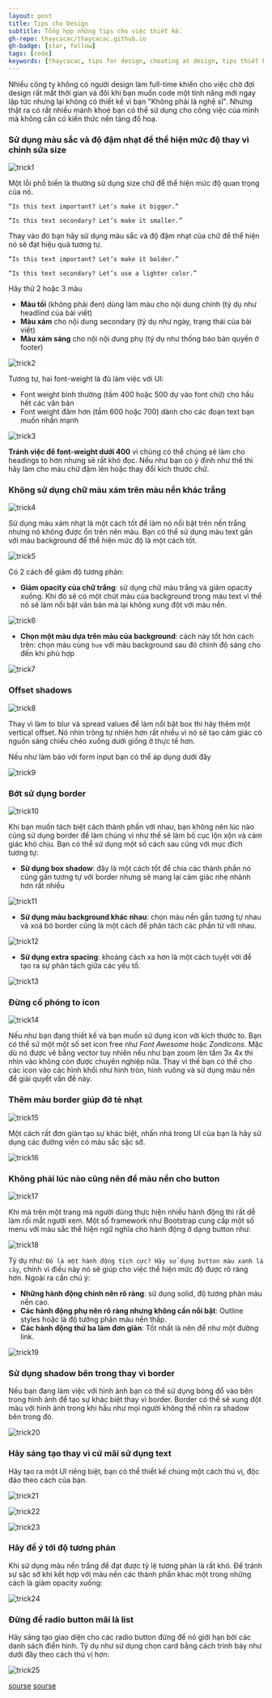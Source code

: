 ```yaml
---
layout: post
title: Tips cho Design
subtitle: Tổng hợp những tips cho việc thiết kế.
gh-repo: thaycacac/thaycacac.github.io
gh-badge: [star, follow]
tags: [code]
keywords: [thaycacac, tips for design, cheating at design, tips thiết kế web, tips thiet ke web, thủ thuật thiết kế web, thiet ke web, thiet ke, thiết kế, design]
---
```


Nhiều công ty không có người design làm full-time khiến cho việc chờ đợi design rất mất thời gian và đôi khi bạn muốn code một tính năng mới ngay lập tức nhưng lại không có thiết kế vì bạn "Không phải là nghệ sĩ". Nhưng thật ra có rất nhiều mánh khoé bạn có thể sử dụng cho công việc của mình mà không cần có kiến thức nền tảng đồ hoạ.

### Sử dụng màu sắc và độ đậm nhạt để thể hiện mức độ thay vì chỉnh sửa size
![trick1](https://i.imgur.com/e2k58Vc.png)

Một lỗi phổ biến là thường sử dụng size chữ để thể hiện mức độ quan trọng của nó. 

`“Is this text important? Let’s make it bigger.”`

`“Is this text secondary? Let’s make it smaller.”`

Thay vào đó bạn hãy sử dụng màu sắc và độ đậm nhạt của chữ để thể hiện nó sẽ đạt hiệu quả tương tự.

`“Is this text important? Let’s make it bolder.”`

`“Is this text secondary? Let’s use a lighter color.”`

Hãy thử 2 hoặc 3 màu
- **Màu tối** (không phải đen) dùng làm màu cho nội dung chính (tỷ dụ như headlind của bài viết)
- **Màu xám** cho nội dung secondary (tỷ dụ như ngày, trạng thái của bài viết)
- **Màu xám sáng** cho nội nội dung phụ (tỷ dụ như thống báo bản quyền ở footer)

![trick2](https://i.imgur.com/PBrJyj0.png)

Tương tự, hai font-weight là đủ làm việc với UI:
- Font weight bình thường (tầm 400 hoặc 500 dự vào font chữ) cho hầu hết các văn bản
- Font weight đâm hơn (tầm 600 hoặc 700) dành cho các đoạn text bạn muốn nhấn mạnh

![trick3](https://i.imgur.com/DC9qW34.png)

**Tránh việc để font-weight dưới 400** vì chúng có thể chúng sẽ làm cho headings to hơn nhưng sẽ rất khó đọc. Nếu như bạn có ý định như thế thì hãy làm cho màu chữ đậm lên hoặc thay đổi kích thước chữ.

### Không sử dụng chữ màu xám trên màu nền khác trắng

![trick4](https://i.imgur.com/1ur2DGs.png)

Sử dụng màu xám nhạt là một cách tốt để làm nó nổi bật trên nền trắng nhưng nó không được ổn trên nên màu. Bạn có thể sử dụng màu text gần với màu background để thể hiện mức độ là một cách tốt.

![trick5](https://i.imgur.com/dBtjVGo.png)

Có 2 cách để giảm độ tương phản: 

- **Giảm  opacity của chữ trắng**: sử dụng chữ màu trắng và giảm opacity xuống. Khi đó sẽ có một chút màu của background trong màu text vì thế nó sẽ làm nổi bật văn bản mà lại không xung đột với màu nền.

![trick6](https://i.imgur.com/h99JsdK.png)

- **Chọn một màu dựa trên màu của background**: cách này tốt hơn cách trên: chọn màu cùng `hue` với màu background sau đó chỉnh độ sáng cho đến khi phù hợp

![trick7](https://i.imgur.com/RPEg4F0.png)

### Offset shadows

![trick8](https://i.imgur.com/EdI8gqI.png)

Thay vì làm to blur và spread values để làm nổi bật box thì hãy thêm một vertical offset. Nó nhìn trông tự nhiên hơn rất nhiều vì nó sẽ tạo cảm giác có nguồn sáng chiếu chéo xuống dưới giống ở thực tế hơn.

Nếu như làm bảo với form input bạn có thể áp dụng dưới đây

![trick9](https://i.imgur.com/F5viUL8.png)

### Bớt sử dụng border

![trick10](https://i.imgur.com/kboRf9Q.png)

Khi bạn muốn tách biệt cách thành phần với nhau, bạn không nên lúc nào cũng sử dụng border để làm chúng vì như thế sẽ làm bố cục lộn xộn và cảm giác khó chịu. Bạn có thể sử dụng một số cách sau cũng với mục đích tương tự:

- **Sử dụng box shadow**: đây là một cách tốt để chia các thành phần nó cũng gần tương tự với border nhưng sẽ mang lại cảm giác nhẹ nhành hơn rất nhiều
  
![trick11](https://i.imgur.com/85IDaWc.png)

- **Sử dụng màu background khác nhau**: chọn màu nền gần tương tự nhau và xoá bỏ border cũng là một cách để phân tách các phần tử với nhau.

![trick12](https://i.imgur.com/5L5ON5y.png)

- **Sử dụng extra spacing**: khoảng cách xa hơn là một cách tuyệt vời để tạo ra sự phân tách giữa các yếu tố.

![trick13](https://i.imgur.com/7GlOzJ7.png)

### Đừng cố phóng to icon

![trick14](https://i.imgur.com/Ad4Wxtg.png)

Nếu như bạn đang thiết kế và bạn muốn sử dụng icon với kích thước to. Bạn có thể sử một một số set icon free như *Font Awesome* hoặc *Zondicons*. Mặc dù nó được vẽ bằng vector tuy nhiên nếu như bạn zoom lên tầm 3x 4x thì nhìn vào không còn được chuyên nghiệp nữa. Thay vì thế bạn có thể cho các icon vào các hình khối như hình tròn, hình vuông và sử dụng màu nền để giải quyết vấn đề này.

### Thêm màu border giúp đỡ tẻ nhạt

![trick15](https://i.imgur.com/TikGlhK.png)

Một cách rất đơn giản tạo sự khác biệt, nhấn nhá trong UI của bạn là hãy sử dụng các đường viền có màu sắc sặc sỡ.

![trick16](https://i.imgur.com/lse6EZO.png)

### Không phải lúc nào cũng nên để màu nền cho button

![trick17](https://i.imgur.com/uclFG4Z.png)

Khi mà trên một trang mà người dùng thực hiện nhiều hành động thì rất dễ làm rối mắt người xem. Một số framework như Bootstrap cung cấp một số menu với màu sắc thể hiện ngữ nghĩa cho hành động ở dạng button như:

![trick18](https://i.imgur.com/kbmtkZl.png)

Tỷ dụ như: `Đó là một hành động tích cực? Hãy sử dụng button màu xanh lá cây`, chính vì điều này nó sẽ giúp cho việc thể hiện mức độ được rõ ràng hơn. Ngoài ra cần chú ý:
- **Những hành động chính nên rõ ràng**: sử dụng solid, độ tương phản màu nền cao.
- **Các hành động phụ nên rõ ràng nhưng không cần nổi bật**: Outline styles hoặc là độ tưởng phản màu nền thấp.
- **Các hành động thứ ba làm đơn giản**: Tốt nhất là nên để như một đường link.
  
![trick19](https://i.imgur.com/wNK3ZB5.png)

### Sử dụng shadow bên trong thay vì border

Nếu bạn đang làm việc với hình ảnh bạn có thể sử dụng bóng đổ vào bên trong hình ảnh để tạo sự khác biệt thay vì border. Border có thể sẽ xung đột màu với hình ảnh trong khi hầu như mọi người không thể nhìn ra shadow bên trong đó.

![trick20](https://i.imgur.com/AzZmIkp.png)


### Hãy sáng tạo thay vì cứ mãi sử dụng text

Hãy tạo ra một UI riêng biệt, bạn có thể thiết kế chúng một cách thú vị, độc đáo theo cách của bạn.

![trick21](https://i.imgur.com/dv5wuXs.png)

![trick22](https://i.imgur.com/ebbIfZV.png)

![trick23](https://i.imgur.com/c8ar4dV.png)

### Hãy để ý tới độ tương phản

Khi sử dụng màu nền trắng để đạt được tỷ lệ tương phản là rất khó. Để tránh sự sặc sỡ khi kết hợp với màu nền các thành phần khác một trong những cách là giảm opacity xuống:

![trick24](https://i.imgur.com/4lbfakA.png)

### Đừng để radio button mãi là list

Hãy sáng tạo giao diện cho các radio button đừng để nó giới hạn bởi các danh sách điển hình. Tỷ dụ như sử dụng chọn card bằng cách trình bày như dưới đây theo cách thú vị hơn:

![trick25](https://i.imgur.com/iLT2I5h.png)

[sourse](https://twitter.com/i/moments/994601867987619840)
[sourse](https://medium.com/refactoring-ui/7-practical-tips-for-cheating-at-design-40c736799886)





